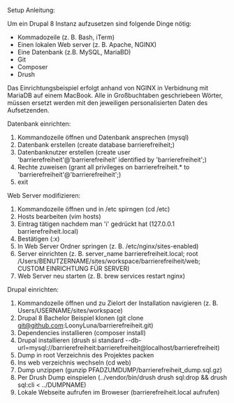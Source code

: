 Setup Anleitung:

Um ein Drupal 8 Instanz aufzusetzen sind folgende Dinge nötig:
- Kommadozeile (z. B. Bash, iTerm)
- Einen lokalen Web server (z. B. Apache, NGINX)
- Eine Datenbank (z.B. MySQL, MariaBD)
- Git
- Composer
- Drush

Das Einrichtungsbeispiel erfolgt anhand von NGINX in Verbidnung mit MariaDB auf einem MacBook. Alle in Großbuchtaben geschriebeen Wörter, müssen ersetzt werden mit den jeweiligen personalisierten Daten des Aufsetzenden.

Datenbank einrichten:
1. Kommandozeile öffnen und Datenbank ansprechen (mysql)
2. Datenbank erstellen (create database barrierefreiheit;)
3. Datenbanknutzer erstellen (create user 'barrierefreiheit'@'barrierefreiheit' identified by 'barrierefreiheit';)
4. Rechte zuweisen (grant all privileges on barrierefreiheit.* to 'barrierefreiheit'@'barrierefreiheit';)
5. exit

Web Server modifizieren:
1. Kommandozeile öffnen und in /etc spirngen (cd /etc)
2. Hosts bearbeiten (vim hosts)
3. Eintrag tätigen nachdem man 'i' gedrückt hat (127.0.0.1 barrierefreiheit.local)
4. Bestätigen (:x)
5. In Web Server Ordner springen (z. B. /etc/nginx/sites-enabled)
6. Server einrichten (z. B. server_name barrierefreiheit.local;
                            root /Users/BENUTZERNAME/sites/workspace/barrierefreiheit/web;
                            CUSTOM EINRICHTUNG FÜR SERVER)
7. Web Server neu starten (z. B. brew services restart nginx)

Drupal einrichten:
1. Kommandozeile öffnen und zu Zielort der Installation navigieren (z. B. Users/USERNAME/sites/workspace)
2. Drupal 8 Bachelor Beispiel klonen (git clone git@github.com:LoonyLuna/barrierefreiheit.git)
3. Dependencies installieren (composer install)
4. Drupal installieren (drush si standard --db-url=mysql://barrierefreiheit:barrierefreiheit@localhost/barrierefreiheit)
5. Dump in root Verzeichnis des Projektes packen
6. Ins web verzeichnis wechseln (cd web)
7. Dump unzippen (gunzip PFADZUMDUMP/barrierefreiheit_dump.sql.gz)
8. Per Drush Dump einspielen (../vendor/bin/drush drush sql:drop && drush sql:cli < ../DUMPNAME)
9. Lokale Webseite aufrufen im Broweser (barrierefreiheit.local aufrufen)